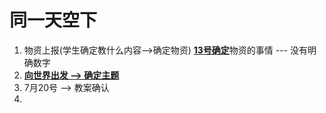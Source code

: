 # 同一天空下

1. 物资上报(学生确定教什么内容——>确定物资) <u>**13号确定**</u>物资的事情 --- 没有明确数字   
2. **<u>向世界出发 ——> 确定主题</u>**
3. 7月20号 ——> 教案确认
4. 